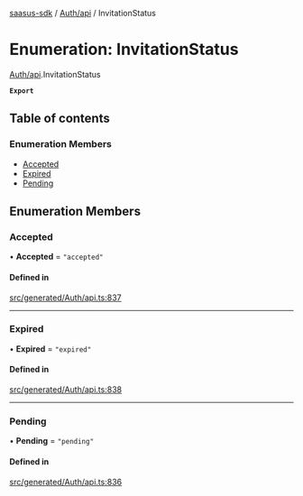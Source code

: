 [saasus-sdk](../README.md) / [Auth/api](../modules/Auth_api.md) / InvitationStatus

# Enumeration: InvitationStatus

[Auth/api](../modules/Auth_api.md).InvitationStatus

**`Export`**

## Table of contents

### Enumeration Members

- [Accepted](Auth_api.InvitationStatus.md#accepted)
- [Expired](Auth_api.InvitationStatus.md#expired)
- [Pending](Auth_api.InvitationStatus.md#pending)

## Enumeration Members

### Accepted

• **Accepted** = ``"accepted"``

#### Defined in

[src/generated/Auth/api.ts:837](https://github.com/saasus-platform/saasus-sdk-javascript/blob/55abc15/src/generated/Auth/api.ts#L837)

___

### Expired

• **Expired** = ``"expired"``

#### Defined in

[src/generated/Auth/api.ts:838](https://github.com/saasus-platform/saasus-sdk-javascript/blob/55abc15/src/generated/Auth/api.ts#L838)

___

### Pending

• **Pending** = ``"pending"``

#### Defined in

[src/generated/Auth/api.ts:836](https://github.com/saasus-platform/saasus-sdk-javascript/blob/55abc15/src/generated/Auth/api.ts#L836)

